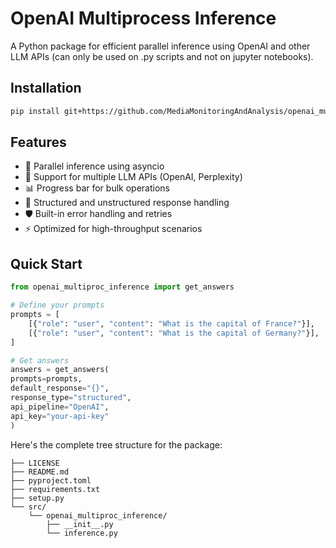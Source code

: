 # OpenAI Multiprocess Inference

A Python package for efficient parallel inference using OpenAI and other LLM APIs (can only be used on .py scripts and not on jupyter notebooks).

## Installation

```bash
pip install git+https://github.com/MediaMonitoringAndAnalysis/openai_multiproc_inference.git
```

## Features

- 🚀 Parallel inference using asyncio
- 🔄 Support for multiple LLM APIs (OpenAI, Perplexity)
- 📊 Progress bar for bulk operations
- 🎯 Structured and unstructured response handling
- 🛡️ Built-in error handling and retries
- ⚡ Optimized for high-throughput scenarios

## Quick Start
```python
from openai_multiproc_inference import get_answers

# Define your prompts
prompts = [
    [{"role": "user", "content": "What is the capital of France?"}],
    [{"role": "user", "content": "What is the capital of Germany?"}],
]

# Get answers
answers = get_answers(
prompts=prompts,
default_response="{}",
response_type="structured",
api_pipeline="OpenAI",
api_key="your-api-key"
)
```

Here's the complete tree structure for the package:
```plaintext
├── LICENSE
├── README.md
├── pyproject.toml
├── requirements.txt
├── setup.py
└── src/
    └── openai_multiproc_inference/
        ├── __init__.py
        └── inference.py
```
